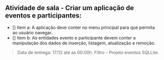 ## Atividade de sala - Criar um aplicação de eventos e participantes:
- [] Item a: A aplicação deve conter no menu principal para que permita ao usuário navegar.
- [] Item b: As entidades evento e participante devem conter a manipulação dos dados de inserção, listagem, atualização e remoção.
> Data de entrega: 17/12 até as 00:00h.
> Filtro - Projeto eventos SQLLite.
